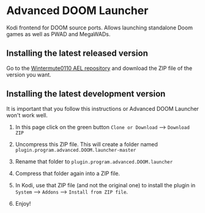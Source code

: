 # Advanced DOOM Launcher #

Kodi frontend for DOOM source ports. Allows launching standalone Doom games as well as
PWAD and MegaWADs.

## Installing the latest released version ##

Go to the [Wintermute0110 AEL repository] and download the ZIP file of the version you want.

[Wintermute0110 AEL repository]: https://github.com/Wintermute0110/repository.wintermute0110/tree/master/plugin.program.advanced.doom.launcher

## Installing the latest development version ##

It is important that you follow this instructions or Advanced DOOM Launcher won't work well.

  1) In this page click on the green button `Clone or Download` --> `Download ZIP`

  2) Uncompress this ZIP file. This will create a folder named `plugin.program.advanced.DOOM.launcher-master`

  3) Rename that folder to `plugin.program.advanced.DOOM.launcher`

  4) Compress that folder again into a ZIP file. 

  5) In Kodi, use that ZIP file (and not the original one) to install the plugin in 
     `System` --> `Addons` --> `Install from ZIP file`.

  6) Enjoy!
